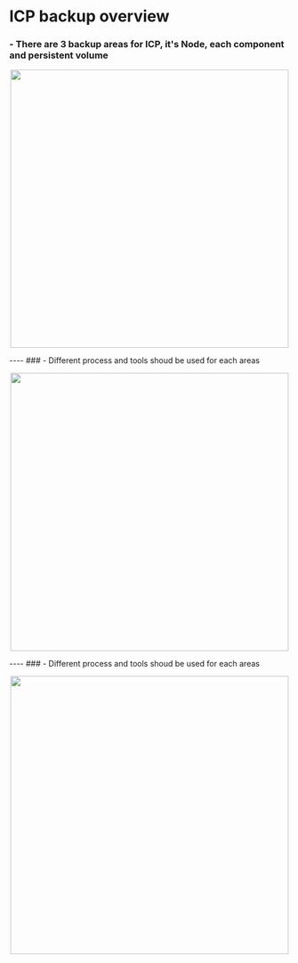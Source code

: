 # ICP backup overview

### - There are 3 backup areas for ICP, it's Node, each component and persistent volume  
<p align="center" >
<img width=500 src="https://github.com/moreal70/IBM-Private-Cloud-handsOn/blob/master/images/icp-backup-target.jpg">
</p>
----    
### - Different process and tools shoud be used for each areas
<p align="center" >
 <img width=500 src="https://github.com/moreal70/IBM-Private-Cloud-handsOn/blob/master/images/icp-backup-process-overview.jpg">
</p>
----    
### - Different process and tools shoud be used for each areas
<p align="center" >
 <img width=500 src="https://github.com/moreal70/IBM-Private-Cloud-handsOn/blob/master/images/icp-recovery-process-overview.jpg">
</p>
